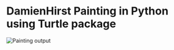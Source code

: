 # DamienHirst Painting in Python using Turtle package

![Painting output](https://github.com/MrNullPointer/DamienHirstPainting/blob/main/hirst.gif)
